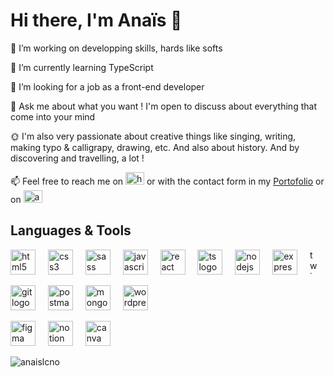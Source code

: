 <h1>Hi there, I'm Anaïs 👋</h1>

🔭 I’m working on developping skills, hards like softs  

🌱 I’m currently learning TypeScript 

👯 I’m looking for a job as a front-end developer 

💬 Ask me about what you want ! I'm open to discuss about everything that come into your mind 

🌞 I'm also very passionate about creative things like singing, writing, making typo & calligrapy, drawing, etc. And also about history. And by discovering and travelling, a lot ! 

<p> 📫 Feel free to reach me on <a href="https://www.linkedin.com/in/lemire-anais/" target="blank"><img src="https://raw.githubusercontent.com/rahuldkjain/github-profile-readme-generator/master/src/images/icons/Social/linked-in-alt.svg" alt="https://www.linkedin.com/in/lemire-anais/" height="20" width="30" /></a> or with the contact form in my <a href="https://anaislemire.vercel.app/">Portofolio</a> or on <a href="https://stackoverflow.com/users/anaislcno" target="blank"><img src="https://raw.githubusercontent.com/rahuldkjain/github-profile-readme-generator/master/src/images/icons/Social/stack-overflow.svg" alt="anaislcno" height="20" width="30" /></a></p>

<div align="left">
  <h2>Languages & Tools</h2>
  <p>
    <img src="https://cdn.jsdelivr.net/gh/devicons/devicon/icons/html5/html5-original.svg" height="40" alt="html5 logo"  /> <img width="12" /> <img src="https://cdn.jsdelivr.net/gh/devicons/devicon/icons/css3/css3-original.svg" height="40" alt="css3 logo"  /> <img width="12" /> <img src="https://cdn.jsdelivr.net/gh/devicons/devicon/icons/sass/sass-original.svg" height="40" alt="sass logo"  /> <img width="12" /> <img src="https://cdn.jsdelivr.net/gh/devicons/devicon/icons/javascript/javascript-original.svg" height="40" alt="javascript logo"  /> <img width="12" /> <img src="https://cdn.jsdelivr.net/gh/devicons/devicon/icons/react/react-original.svg" height="40" alt="react logo"  /> <img width="12" /> <img src="https://cdn.jsdelivr.net/gh/devicons/devicon/icons/typescript/typescript-original.svg" height="40" alt="ts logo"  /> <img width="12" />  <img src="https://cdn.jsdelivr.net/gh/devicons/devicon/icons/nodejs/nodejs-original.svg" height="40" alt="nodejs logo"  />  <img width="12" /> <img src="https://cdn.jsdelivr.net/gh/devicons/devicon/icons/express/express-original.svg" height="40" alt="express logo"  />  <img width="12" /> <img src="https://cdn.jsdelivr.net/gh/devicons/devicon/icons/twig/twig-original.svg" height="40" width="12" alt="twig logo"  />
  </p>
  <p>
    <img src="https://cdn.jsdelivr.net/gh/devicons/devicon/icons/git/git-original.svg" height="40" alt="git logo"  /> <img width="12" /> <img src="https://www.vectorlogo.zone/logos/getpostman/getpostman-icon.svg" height="40" alt="postman logo"  /> <img width="12" /> <img src="https://cdn.jsdelivr.net/gh/devicons/devicon/icons/mongodb/mongodb-original.svg" height="40" alt="mongodb logo"  />  <img width="12" /> <img src="https://cdn.jsdelivr.net/gh/devicons/devicon/icons/wordpress/wordpress-original.svg" height="40" alt="wordpress logo"  /> <img width="12" />
  </p>
  <p>
    <img src="https://cdn.jsdelivr.net/gh/devicons/devicon/icons/figma/figma-original.svg" height="40" alt="figma logo"  /> <img width="12" /> <img src="https://cdn.icon-icons.com/icons2/2389/PNG/512/notion_logo_icon_145025.png" height="40" alt="notion logo"  /> <img width="12" /> <img src="https://cdn.jsdelivr.net/gh/devicons/devicon/icons/canva/canva-original.svg" height="40" alt="canva logo"  /> <img width="12" />
  </p>
  <p>
    <img align="left" src="https://github-readme-stats.vercel.app/api/top-langs?username=anaislcno&show_icons=true&locale=en&layout=compact" alt="anaislcno" />
  </p>
</div>

